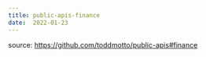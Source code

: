 ```yaml
---
title: public-apis-finance
date:  2022-01-23
---
```



source: https://github.com/toddmotto/public-apis#finance
